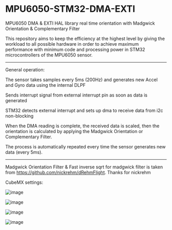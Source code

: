 # MPU6050-STM32-DMA-EXTI
MPU6050 DMA &amp; EXTI HAL library  real time orientation with Madgwick Orientation &amp; Complementary Filter

This repository aims to keep the efficiency at the highest level by giving the workload to all possible hardware in order to achieve maximum performance with minimum code and processing power in STM32 microcontrollers of the MPU6050 sensor.
***
General operation:

The sensor takes samples every 5ms (200Hz) and generates new Accel and Gyro data using the internal DLPF

Sends interrupt signal from external interrupt pin as soon as data is generated

STM32 detects external interrupt and sets up dma to receive data from i2c non-blocking

When the DMA reading is complete, the received data is scaled, then the orientation is calculated by applying the Madgwick Orientation or Complementary Filter.

The process is automatically repeated every time the sensor generates new data (every 5ms).
***
Madgwick Orientation Filter & Fast inverse sqrt for madgwick filter is taken from https://github.com/nickrehm/dRehmFlight.
Thanks for nickrehm


CubeMX settings:

![image](https://user-images.githubusercontent.com/46872345/185007435-a8fb399f-57a0-4f41-9ded-d58873d16ab7.png)

![image](https://user-images.githubusercontent.com/46872345/185007529-cc45e033-06ba-4f4b-8734-67b6365c1f24.png)

![image](https://user-images.githubusercontent.com/46872345/185007616-bda04e12-21f0-45b5-969c-24e972678c14.png)

![image](https://user-images.githubusercontent.com/46872345/185007690-9a96c3e7-6601-4af9-a40a-ca5d41a3ced0.png)
